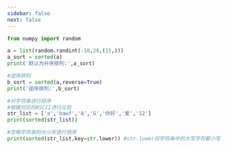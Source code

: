 ```yaml
---
sidebar: false
next: false
---
```

<BlogInfo/>






```python
from numpy import random

a = list(random.randint(-10,20,(15,)))
a_sort = sorted(a)
print('默认为升序排列:',a_sort)

#逆序排列
b_sort = sorted(a,reverse=True)
print('逆序排列:',b_sort)

#对字符串进行排序
#根据对应的ASCII进行比较
str_list = ['a','bawf','A','G','你好','爱','12']
print(sorted(str_list))

#忽略字符串的大小写进行排序
print(sorted(str_list,key=str.lower)) #str.lower将字符串中的大写字符都小写

```






<ActionBox />
        
<style>#top-box {margin-top:0.5rem!important;}</style>